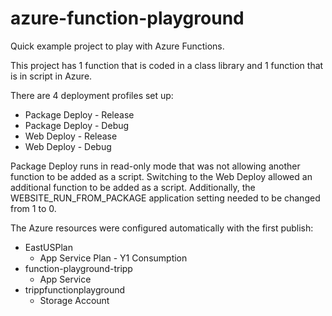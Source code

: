 # azure-function-playground
Quick example project to play with Azure Functions.

This project has 1 function that is coded in a class library and 1 function that is in script in Azure.

There are 4 deployment profiles set up:

- Package Deploy - Release
- Package Deploy - Debug
- Web Deploy - Release
- Web Deploy - Debug

Package Deploy runs in read-only mode that was not allowing another function to be added as a script. Switching to the Web Deploy allowed an additional function to be added as a script. Additionally, the WEBSITE_RUN_FROM_PACKAGE application setting needed to be changed from 1 to 0.

The Azure resources were configured automatically with the first publish:

- EastUSPlan
  - App Service Plan - Y1 Consumption
- function-playground-tripp
  - App Service
- trippfunctionplayground
  - Storage Account
